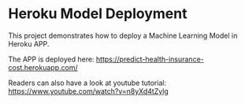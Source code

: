 # Heroku Model Deployment 

This project demonstrates how to deploy a Machine Learning Model in Heroku APP.

The APP is deployed here:
https://predict-health-insurance-cost.herokuapp.com/

Readers can also have a look at youtube tutorial:
https://www.youtube.com/watch?v=n8yXd4tZylg
